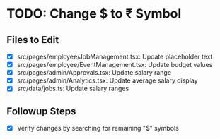 # TODO: Change $ to ₹ Symbol

## Files to Edit
- [x] src/pages/employee/JobManagement.tsx: Update placeholder text
- [x] src/pages/employee/EventManagement.tsx: Update budget values
- [x] src/pages/admin/Approvals.tsx: Update salary range
- [x] src/pages/admin/Analytics.tsx: Update average salary display
- [x] src/data/jobs.ts: Update salary ranges

## Followup Steps
- [x] Verify changes by searching for remaining "$" symbols
